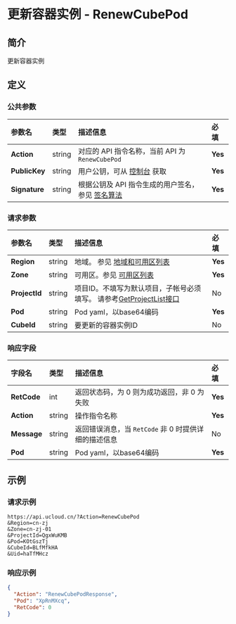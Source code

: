 # 更新容器实例 - RenewCubePod

## 简介

更新容器实例









## 定义

### 公共参数

| 参数名 | 类型 | 描述信息 | 必填 |
|:---|:---|:---|:---|
| **Action**     | string  | 对应的 API 指令名称，当前 API 为 `RenewCubePod`                        | **Yes** |
| **PublicKey**  | string  | 用户公钥，可从 [控制台](https://console.ucloud.cn/uapi/apikey) 获取                                             | **Yes** |
| **Signature**  | string  | 根据公钥及 API 指令生成的用户签名，参见 [签名算法](api/summary/signature.md)  | **Yes** |

### 请求参数

| 参数名 | 类型 | 描述信息 | 必填 |
|:---|:---|:---|:---|
| **Region** | string | 地域。 参见 [地域和可用区列表](https://docs.ucloud.cn/api/summary/regionlist) |**Yes**|
| **Zone** | string | 可用区。参见 [可用区列表](https://docs.ucloud.cn/api/summary/regionlist) |**Yes**|
| **ProjectId** | string | 项目ID。不填写为默认项目，子帐号必须填写。 请参考[GetProjectList接口](https://docs.ucloud.cn/api/summary/get_project_list) |No|
| **Pod** | string | Pod yaml，以base64编码 |**Yes**|
| **CubeId** | string | 要更新的容器实例ID |No|

### 响应字段

| 字段名 | 类型 | 描述信息 | 必填 |
|:---|:---|:---|:---|
| **RetCode** | int | 返回状态码，为 0 则为成功返回，非 0 为失败 |**Yes**|
| **Action** | string | 操作指令名称 |**Yes**|
| **Message** | string | 返回错误消息，当 `RetCode` 非 0 时提供详细的描述信息 |No|
| **Pod** | string | Pod yaml，以base64编码 |**Yes**|




## 示例

### 请求示例
    
```
https://api.ucloud.cn/?Action=RenewCubePod
&Region=cn-zj
&Zone=cn-zj-01
&ProjectId=QgxWuKMB
&Pod=KOtGszTj
&CubeId=BLfMfkHA
&Uid=haTfMHcz
```

### 响应示例
    
```json
{
  "Action": "RenewCubePodResponse",
  "Pod": "XpRnMXcq",
  "RetCode": 0
}
```





